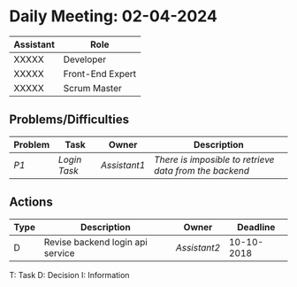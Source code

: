 # Daily Meeting: 02-04-2024

| Assistant | Role             |
| --------- | ---------------- |
| XXXXX     | Developer        |
| XXXXX     | Front-End Expert |
| XXXXX     | Scrum Master     |

## Problems/Difficulties

| Problem | Task         | Owner        | Description                                            |
| ------- | ------------ | ------------ | ------------------------------------------------------ |
| _P1_    | _Login Task_ | _Assistant1_ | _There is imposible to retrieve data from the backend_ |

## Actions

| Type | Description                      | Owner        | Deadline   |
| ---- | -------------------------------- | ------------ | ---------- |
| D    | Revise backend login api service | _Assistant2_ | 10-10-2018 |

T: Task
D: Decision
I: Information
